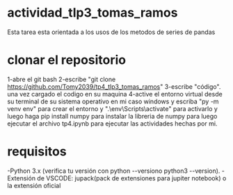 # actividad_tlp3_tomas_ramos
Esta tarea esta orientada a los usos de los metodos de series de pandas

# clonar el repositorio
1-abre el git bash 
2-escribe "git clone https://github.com/Tomy2039/tp4_tlp3_tomas_ramos" 
3-escribe "código". una vez cargado el codigo en su maquina 
4-active el entorno virtual desde su terminal de su sistema operativo en mi caso windows y escriba "py -m venv env" para crear el entorno y ".\env\Scripts\activate" para activarlo y luego haga pip install numpy para instalar la libreria de numpy para luego ejecutar el archivo tp4.ipynb para ejecutar las actividades hechas por mi.

# requisitos
-Python 3.x (verifica tu versión con python --versiono python3 --version). 
-Extensión de VSCODE: jupack(pack de extensiones para jupiter notebook) o la extensión oficial